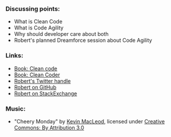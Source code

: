 ### Discussing points:

- What is Clean Code
- What is Code Agility
- Why should developer care about both
- Robert's planned Dreamforce session about Code Agility

### Links:

- [Book: Clean code](https://www.amazon.com/Clean-Code-Handbook-Software-Craftsmanship-ebook/dp/B001GSTOAM)
- [Book: Clean Coder](https://www.amazon.com/Clean-Coder-Conduct-Professional-Programmers/dp/0137081073)
- [Robert's Twitter handle](https://twitter.com/rsoesemann)
- [Robert on GitHub](https://github.com/rsoesemann/)
- [Robert on StackExchange](https://salesforce.stackexchange.com/users/256/robert-s%c3%b6semann)

### Music:

- "Cheery Monday" by [Kevin MacLeod](http://incompetech.com), licensed under [Creative Commons: By Attribution 3.0](http://creativecommons.org/licenses/by/3.0/)